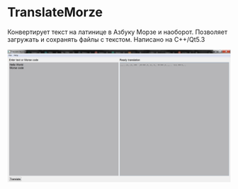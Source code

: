 # TranslateMorze 
Конвертирует текст на латинице в Азбуку Морзе и наоборот. Позволяет загружать и сохранять файлы с текстом. Написано на C++/Qt5.3

![](./image/TranslateMorze.jpg)

